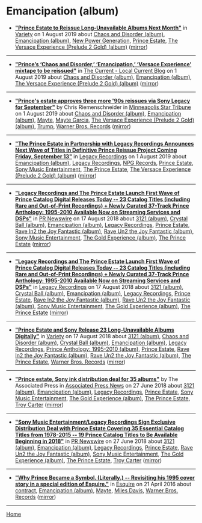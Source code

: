 # Emancipation (album)

 - [**"Prince Estate to Reissue Long-Unavailable Albums Next Month"**](https://variety.com/2019/music/news/prince-estate-to-reissue-long-unavailable-albums-next-month-1203288542/) in [Variety](https://variety.com/) on 1 August 2019 about [Chaos and Disorder (album)](../../../topics/album/chaos-and-disorder/index.md), [Emancipation (album)](../../../topics/album/emancipation/index.md), [New Power Generation](../../../topics/new-power-generation/index.md), [Prince Estate](../../../topics/prince-estate/index.md), [The Versace Experience (Prelude 2 Gold) (album)](../../../topics/album/the-versace-experience-prelude-2-gold/index.md) ([mirror](https://web.archive.org/web/*/https://variety.com/2019/music/news/prince-estate-to-reissue-long-unavailable-albums-next-month-1203288542/))

----

 - [**"Prince’s ‘Chaos and Disorder,’ ‘Emancipation,’ ‘Versace Experience’ mixtape to be reissued"**](https://blog.thecurrent.org/2019/08/princes-chaos-and-disorder-emancipation-versace-experience-mixtape-to-be-reissued/) in [The Current - Local Current Blog](https://blog.thecurrent.org/) on 1 August 2019 about [Chaos and Disorder (album)](../../../topics/album/chaos-and-disorder/index.md), [Emancipation (album)](../../../topics/album/emancipation/index.md), [The Versace Experience (Prelude 2 Gold) (album)](../../../topics/album/the-versace-experience-prelude-2-gold/index.md) ([mirror](https://web.archive.org/web/*/https://blog.thecurrent.org/2019/08/princes-chaos-and-disorder-emancipation-versace-experience-mixtape-to-be-reissued/))

----

 - [**"Prince's estate approves three more '90s reissues via Sony Legacy for September"**](http://www.startribune.com/prince-s-estate-approves-three-more-90s-reissues-via-sony-legacy-for-september/513494212/) by Chris Riemenschneider in [Minneapolis Star Tribune](http://www.startribune.com/) on 1 August 2019 about [Chaos and Disorder (album)](../../../topics/album/chaos-and-disorder/index.md), [Emancipation (album)](../../../topics/album/emancipation/index.md), [Mayte](../../../topics/mayte/index.md), [Mayte Garcia](../../../topics/mayte-garcia/index.md), [The Versace Experience (Prelude 2 Gold) (album)](../../../topics/album/the-versace-experience-prelude-2-gold/index.md), [Trump](../../../topics/trump/index.md), [Warner Bros. Records](../../../topics/warner-bros-records/index.md) ([mirror](https://web.archive.org/web/*/http://www.startribune.com/prince-s-estate-approves-three-more-90s-reissues-via-sony-legacy-for-september/513494212/))

----

 - [**"The Prince Estate in Partnership with Legacy Recordings Announces Next Wave of Titles in Definitive Prince Reissue Project Coming Friday, September 13"**](https://www.legacyrecordings.com/2019/08/01/the-prince-estate-in-partnership-with-legacy-recordings-announces-next-wave-of-titles-in-definitive-prince-reissue-project-coming-friday-september-13/) in [Legacy Recordings](https://www.legacyrecordings.com/) on 1 August 2019 about [Emancipation (album)](../../../topics/album/emancipation/index.md), [Legacy Recordings](../../../topics/legacy-recordings/index.md), [NPG Records](../../../topics/npg-records/index.md), [Prince Estate](../../../topics/prince-estate/index.md), [Sony Music Entertainment](../../../topics/sony-music-entertainment/index.md), [The Prince Estate](../../../topics/the-prince-estate/index.md), [The Versace Experience (Prelude 2 Gold) (album)](../../../topics/album/the-versace-experience-prelude-2-gold/index.md) ([mirror](https://web.archive.org/web/*/https://www.legacyrecordings.com/2019/08/01/the-prince-estate-in-partnership-with-legacy-recordings-announces-next-wave-of-titles-in-definitive-prince-reissue-project-coming-friday-september-13/))

----

 - [**"Legacy Recordings and The Prince Estate Launch First Wave of Prince Catalog Digital Releases Today -- 23 Catalog Titles (including Rare and Out-of-Print Recordings) + Newly Curated 37-Track Prince Anthology: 1995-2010 Available Now on Streaming Services and DSPs"**](https://www.prnewswire.com/news-releases/legacy-recordings-and-the-prince-estate-launch-first-wave-of-prince-catalog-digital-releases-today-300698544.html) in [PR Newswire](https://www.prnewswire.com/) on 17 August 2018 about [3121 (album)](../../../topics/album/3121/index.md), [Crystal Ball (album)](../../../topics/album/crystal-ball/index.md), [Emancipation (album)](../../../topics/album/emancipation/index.md), [Legacy Recordings](../../../topics/legacy-recordings/index.md), [Prince Estate](../../../topics/prince-estate/index.md), [Rave In2 the Joy Fantastic (album)](../../../topics/album/rave-in2-the-joy-fantastic/index.md), [Rave Un2 the Joy Fantastic (album)](../../../topics/album/rave-un2-the-joy-fantastic/index.md), [Sony Music Entertainment](../../../topics/sony-music-entertainment/index.md), [The Gold Experience (album)](../../../topics/album/the-gold-experience/index.md), [The Prince Estate](../../../topics/the-prince-estate/index.md) ([mirror](https://web.archive.org/web/*/https://www.prnewswire.com/news-releases/legacy-recordings-and-the-prince-estate-launch-first-wave-of-prince-catalog-digital-releases-today-300698544.html))

----

 - [**"Legacy Recordings and The Prince Estate Launch First Wave of Prince Catalog Digital Releases Today -- 23 Catalog Titles (including Rare and Out-of-Print Recordings) + Newly Curated 37-Track Prince Anthology: 1995-2010 Available Now on Streaming Services and DSPs"**](https://www.legacyrecordings.com/2018/08/17/legacy-recordings-and-the-prince-estate-launch-first-wave-of-prince-catalog-digital-releases-today/) in [Legacy Recordings](https://www.legacyrecordings.com/) on 17 August 2018 about [3121 (album)](../../../topics/album/3121/index.md), [Crystal Ball (album)](../../../topics/album/crystal-ball/index.md), [Emancipation (album)](../../../topics/album/emancipation/index.md), [Legacy Recordings](../../../topics/legacy-recordings/index.md), [Prince Estate](../../../topics/prince-estate/index.md), [Rave In2 the Joy Fantastic (album)](../../../topics/album/rave-in2-the-joy-fantastic/index.md), [Rave Un2 the Joy Fantastic (album)](../../../topics/album/rave-un2-the-joy-fantastic/index.md), [Sony Music Entertainment](../../../topics/sony-music-entertainment/index.md), [The Gold Experience (album)](../../../topics/album/the-gold-experience/index.md), [The Prince Estate](../../../topics/the-prince-estate/index.md) ([mirror](https://web.archive.org/web/*/https://www.legacyrecordings.com/2018/08/17/legacy-recordings-and-the-prince-estate-launch-first-wave-of-prince-catalog-digital-releases-today/))

----

 - [**"Prince Estate and Sony Release 23 Long-Unavailable Albums Digitally"**](https://variety.com/2018/biz/news/prince-estate-and-sony-release-23-long-unavailable-albums-digitally-1202908647/) in [Variety](https://variety.com/) on 17 August 2018 about [3121 (album)](../../../topics/album/3121/index.md), [Chaos and Disorder (album)](../../../topics/album/chaos-and-disorder/index.md), [Crystal Ball (album)](../../../topics/album/crystal-ball/index.md), [Emancipation (album)](../../../topics/album/emancipation/index.md), [Legacy Recordings](../../../topics/legacy-recordings/index.md), [Prince Anthology: 1995-2010 (album)](../../../topics/album/prince-anthology-1995-2010/index.md), [Prince Estate](../../../topics/prince-estate/index.md), [Rave In2 the Joy Fantastic (album)](../../../topics/album/rave-in2-the-joy-fantastic/index.md), [Rave Un2 the Joy Fantastic (album)](../../../topics/album/rave-un2-the-joy-fantastic/index.md), [The Prince Estate](../../../topics/the-prince-estate/index.md), [Warner Bros. Records](../../../topics/warner-bros-records/index.md) ([mirror](https://web.archive.org/web/*/https://variety.com/2018/biz/news/prince-estate-and-sony-release-23-long-unavailable-albums-digitally-1202908647/))

----

 - [**"Prince estate, Sony ink distribution deal for 35 albums"**](https://apnews.com/3f346190027d4601a34fa81f7cf165a2) by The Associated Press in [Associated Press News](https://apnews.com/) on 27 June 2018 about [3121 (album)](../../../topics/album/3121/index.md), [Emancipation (album)](../../../topics/album/emancipation/index.md), [Legacy Recordings](../../../topics/legacy-recordings/index.md), [Prince Estate](../../../topics/prince-estate/index.md), [Sony Music Entertainment](../../../topics/sony-music-entertainment/index.md), [The Gold Experience (album)](../../../topics/album/the-gold-experience/index.md), [The Prince Estate](../../../topics/the-prince-estate/index.md), [Troy Carter](../../../topics/troy-carter/index.md) ([mirror](https://web.archive.org/web/*/https://apnews.com/3f346190027d4601a34fa81f7cf165a2))

----

 - [**"Sony Music Entertainment/Legacy Recordings Sign Exclusive Distribution Deal with Prince Estate Covering 35 Essential Catalog Titles from 1978-2015 -- 19 Prince Catalog Titles to Be Available Beginning in 2018"**](https://www.prnewswire.com/news-releases/sony-music-entertainmentlegacy-recordings-sign-exclusive-distribution-deal-with-prince-estate-covering-35-essential-catalog-titles-from-1978-2015-300672798.html) in [PR Newswire](https://www.prnewswire.com/) on 27 June 2018 about [3121 (album)](../../../topics/album/3121/index.md), [Emancipation (album)](../../../topics/album/emancipation/index.md), [Legacy Recordings](../../../topics/legacy-recordings/index.md), [Prince Estate](../../../topics/prince-estate/index.md), [Rave Un2 the Joy Fantastic (album)](../../../topics/album/rave-un2-the-joy-fantastic/index.md), [Sony Music Entertainment](../../../topics/sony-music-entertainment/index.md), [The Gold Experience (album)](../../../topics/album/the-gold-experience/index.md), [The Prince Estate](../../../topics/the-prince-estate/index.md), [Troy Carter](../../../topics/troy-carter/index.md) ([mirror](https://web.archive.org/web/*/https://www.prnewswire.com/news-releases/sony-music-entertainmentlegacy-recordings-sign-exclusive-distribution-deal-with-prince-estate-covering-35-essential-catalog-titles-from-1978-2015-300672798.html))

----

 - [**"Why Prince Became a Symbol. (Literally.) -- Revisiting his 1995 cover story in a special edition of Esquire."**](https://www.esquire.com/entertainment/music/a44218/prince-1995-esquire-gentleman/) in [Esquire](https://www.esquire.com/) on 21 April 2016 about [contract](../../../topics/contract/index.md), [Emancipation (album)](../../../topics/album/emancipation/index.md), [Mayte](../../../topics/mayte/index.md), [Miles Davis](../../../topics/miles-davis/index.md), [Warner Bros. Records](../../../topics/warner-bros-records/index.md) ([mirror](https://web.archive.org/web/*/https://www.esquire.com/entertainment/music/a44218/prince-1995-esquire-gentleman/))

----

[Home](../)
